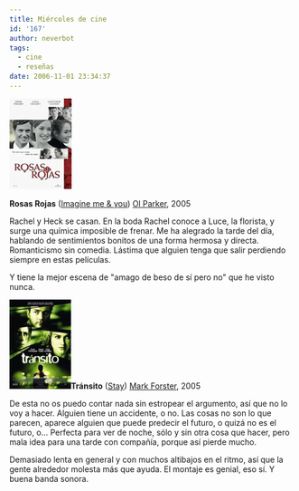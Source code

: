 ```yaml
---
title: Miércoles de cine
id: '167'
author: neverbot
tags:
  - cine
  - reseñas
date: 2006-11-01 23:34:37
---
```


![Rosas rojas](./miercoles-de-cine/Rosas_rojas.jpg "Rosas rojas")

**Rosas Rojas** ([Imagine me & you](http://www.imdb.com/title/tt0421994/)) [Ol Parker](http://www.imdb.com/name/nm0662530/), 2005

Rachel y Heck se casan. En la boda Rachel conoce a Luce, la florista, y surge una química imposible de frenar. Me ha alegrado la tarde del día, hablando de sentimientos bonitos de una forma hermosa y directa. Romanticismo sin comedia. Lástima que alguien tenga que salir perdiendo siempre en estas películas.

Y tiene la mejor escena de "amago de beso de sí pero no" que he visto nunca.

![Tránsito](./miercoles-de-cine/Transito.jpg "Tránsito")**Tránsito** ([Stay](http://www.imdb.com/title/tt0371257/)) [Mark Forster](http://www.imdb.com/name/nm0286975/), 2005

De esta no os puedo contar nada sin estropear el argumento, así que no lo voy a hacer. Alguien tiene un accidente, o no. Las cosas no son lo que parecen, aparece alguien que puede predecir el futuro, o quizá no es el futuro, o... Perfecta para ver de noche, sólo y sin otra cosa que hacer, pero mala idea para una tarde con compañía, porque así pierde mucho.

Demasiado lenta en general y con muchos altibajos en el ritmo, así que la gente alrededor molesta más que ayuda. El montaje es genial, eso sí. Y buena banda sonora.
